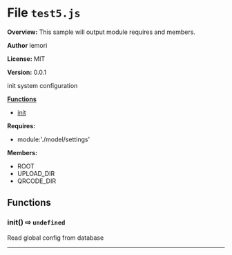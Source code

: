 # File `test5.js`


**Overview:** This sample will output module requires and members.



 **Author** lemori

**License:** MIT 

**Version:** 0.0.1

init system configuration

**[Functions](#functions)**
* [init](#init-x21e8-undefined-)

**Requires:**

+ module:'./model/settings'

**Members:**

+ ROOT
+ UPLOAD_DIR
+ QRCODE_DIR


## Functions
### init()  &#x21e8; `undefined`
Read global config from database








---



